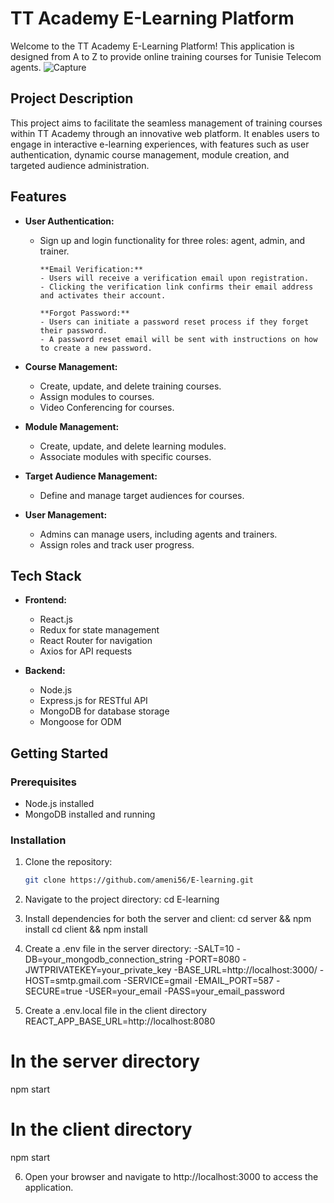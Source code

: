 # TT Academy E-Learning Platform

Welcome to the TT Academy E-Learning Platform! This application is designed from A to Z to provide online training courses for Tunisie Telecom agents.
![Capture](https://github.com/ameni56/E-learning/assets/98644334/c6fa4da8-5f66-4d79-9e31-28e2d88d1a8e)

## Project Description

This project aims to facilitate the seamless management of training courses within TT Academy through an innovative web platform. It enables users to engage in interactive e-learning experiences, with features such as user authentication, dynamic course management, module creation, and targeted audience administration.

## Features

- **User Authentication:**
  - Sign up and login functionality for three roles: agent, admin, and trainer.
    
        **Email Verification:**
        - Users will receive a verification email upon registration.
        - Clicking the verification link confirms their email address and activates their account.

        **Forgot Password:**
        - Users can initiate a password reset process if they forget their password.
        - A password reset email will be sent with instructions on how to create a new password.

- **Course Management:**
  - Create, update, and delete training courses.
  - Assign modules to courses.
  - Video Conferencing for courses.

- **Module Management:**
  - Create, update, and delete learning modules.
  - Associate modules with specific courses.

- **Target Audience Management:**
  - Define and manage target audiences for courses.

- **User Management:**
  - Admins can manage users, including agents and trainers.
  - Assign roles and track user progress.

## Tech Stack

- **Frontend:**
  - React.js
  - Redux for state management
  - React Router for navigation
  - Axios for API requests

- **Backend:**
  - Node.js
  - Express.js for RESTful API
  - MongoDB for database storage
  - Mongoose for ODM

## Getting Started

### Prerequisites

- Node.js installed
- MongoDB installed and running

### Installation

1. Clone the repository:
   ```bash
   git clone https://github.com/ameni56/E-learning.git
   
2. Navigate to the project directory:
   cd E-learning

3. Install dependencies for both the server and client:
   cd server && npm install
   cd client && npm install
   
4. Create a .env file in the server directory:
   -SALT=10
   -DB=your_mongodb_connection_string
   -PORT=8080
   -JWTPRIVATEKEY=your_private_key
   -BASE_URL=http://localhost:3000/
   -HOST=smtp.gmail.com
   -SERVICE=gmail
   -EMAIL_PORT=587
   -SECURE=true
   -USER=your_email
   -PASS=your_email_password
   
5. Create a .env.local file in the client directory 
   REACT_APP_BASE_URL=http://localhost:8080
   
# In the server directory
npm start

# In the client directory
npm start   

6. Open your browser and navigate to http://localhost:3000 to access the application.
